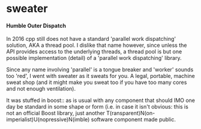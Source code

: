 # sweater
#### Humble Outer Dispatch

In 2016 cpp still does not have a standard 'parallel work dispatching' solution, AKA a thread pool. I dislike that name however, since unless the API provides access to the underlying threads, a thread pool is but one possible implementation (detail) of a 'parallel work dispatching' library.

Since any name involving 'parallel' is a tongue breaker and 'worker' sounds too 'red', I went with sweater as it sweats for you. A legal, portable, machine sweat shop (and it might make you sweat too if you have too many cores and not enough ventilation).

It was stuffed in boost:: as is usual with any component that should IMO one day be standard in some shape or form (i.e. in case it isn't obvious: this is not an official Boost library, just another T(ransparent)N(on-imperialist)U(nopressive)N(imble) software component made public.
